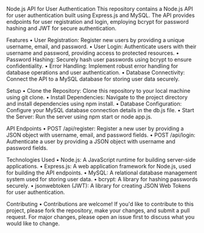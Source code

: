Node.js API for User Authentication
This repository contains a Node.js API for user authentication built using Express.js and MySQL. The API provides endpoints for user registration and login, employing bcrypt for password hashing and JWT for secure authentication.

Features
•	User Registration: Register new users by providing a unique username, email, and password.
•	User Login: Authenticate users with their username and password, providing access to protected resources.
•	Password Hashing: Securely hash user passwords using bcrypt to ensure confidentiality.
•	Error Handling: Implement robust error handling for database operations and user authentication.
•	Database Connectivity: Connect the API to a MySQL database for storing user data securely.

Setup
•	Clone the Repository: Clone this repository to your local machine using git clone.
•	Install Dependencies: Navigate to the project directory and install dependencies using npm install.
•	Database Configuration: Configure your MySQL database connection details in the db.js file.
•	Start the Server: Run the server using npm start or node app.js.

API Endpoints
•	POST /api/register: Register a new user by providing a JSON object with username, email, and password fields.
•	POST /api/login: Authenticate a user by providing a JSON object with username and password fields.

Technologies Used
•	Node.js: A JavaScript runtime for building server-side applications.
•	Express.js: A web application framework for Node.js, used for building the API endpoints.
•	MySQL: A relational database management system used for storing user data.
•	bcrypt: A library for hashing passwords securely.
•	jsonwebtoken (JWT): A library for creating JSON Web Tokens for user authentication.

Contributing
•	Contributions are welcome! If you'd like to contribute to this project, please fork the repository, make your changes, and submit a pull request. For major changes, please open an issue first to discuss what you would like to change.
